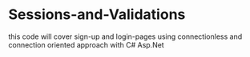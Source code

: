 # Sessions-and-Validations
this code will cover sign-up and login-pages using 
connectionless and connection oriented approach with C# Asp.Net
